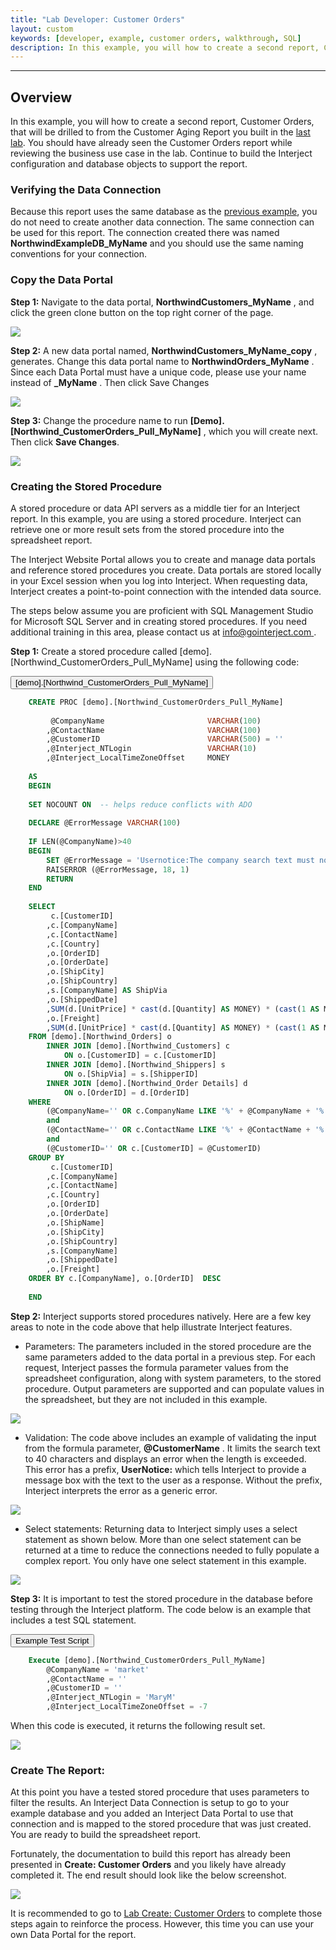 ```yaml
---
title: "Lab Developer: Customer Orders"
layout: custom
keywords: [developer, example, customer orders, walkthrough, SQL]
description: In this example, you will how to create a second report, Customer Orders, that will be drilled to from the Customer Aging Report you built in the last lab. This uses a report range.
---
```

* * *

##  **Overview**


In this example, you will how to create a second report, Customer Orders, that will be drilled to from the Customer Aging Report you built in the [last lab](/wGetStarted/L-Dev-CustomerAging.html). You should have already seen the Customer Orders report while reviewing the business use case in the lab. Continue to build the Interject configuration and database objects to support the report. 


###  Verifying the Data Connection 

Because this report uses the same database as the [previous example](/wGetStarted/L-Dev-CustomerAging.html), you do not need to create another data connection. The same connection can be used for this report. The connection created there was named **NorthwindExampleDB_MyName** and  you should use the same naming conventions for your connection. 

###  Copy the Data Portal 

**Step 1:** Navigate to the data portal, **NorthwindCustomers_MyName** , and click the green clone button on the top right corner of the page. 

![](/images/L-DevCustOrders/01.png)
<br>
  


**Step 2:** A new data portal named, **NorthwindCustomers_MyName_copy** , generates. Change this data portal name to **NorthwindOrders_MyName** . Since each Data Portal must have a unique code, please use your name instead of **_MyName** . Then click Save Changes 

![](/images/L-DevCustOrders/02.png)
<br>
  


**Step 3:** Change the procedure name to run **[Demo].[Northwind_CustomerOrders_Pull_MyName]** , which you will create next. Then click **Save Changes**. 

![](/images/L-DevCustOrders/03.jpg)
<br>

###  Creating the Stored Procedure 

A stored procedure or data API servers as a middle tier for an Interject report. In this example, you are using a stored procedure. Interject can retrieve one or more result sets from the stored procedure into the spreadsheet report. 

The Interject Website Portal allows you to create and manage data portals and reference stored procedures you create. Data portals are stored locally in your Excel session when you log into Interject. When requesting data, Interject creates a point-to-point connection with the intended data source. 

The steps below assume you are proficient with SQL Management Studio for Microsoft SQL Server and in creating stored procedures. If you need additional training in this area, please contact us at [ info@gointerject.com ](mailto:info@gointerject.com) . 

**Step 1:** Create a stored procedure called [demo].[Northwind_CustomerOrders_Pull_MyName] using the following code: 

<button class="collapsible">\[demo\].\[Northwind_CustomerOrders_Pull_MyName\]</button>
<div markdown="1" class="panel">

```sql
    CREATE PROC [demo].[Northwind_CustomerOrders_Pull_MyName]
    
    	 @CompanyName						VARCHAR(100)
    	,@ContactName						VARCHAR(100)
    	,@CustomerID						VARCHAR(500) = ''
    	,@Interject_NTLogin					VARCHAR(10)
    	,@Interject_LocalTimeZoneOffset		MONEY
    
    AS
    BEGIN
    
    SET NOCOUNT ON  -- helps reduce conflicts with ADO
    
    DECLARE @ErrorMessage VARCHAR(100)
    
    IF LEN(@CompanyName)>40
    BEGIN
    	SET @ErrorMessage = 'Usernotice:The company search text must not be more than 40 characters.'
    	RAISERROR (@ErrorMessage, 18, 1)
    	RETURN		
    END
    
    SELECT 
    	 c.[CustomerID]
    	,c.[CompanyName]
    	,c.[ContactName]
    	,c.[Country]
    	,o.[OrderID]
    	,o.[OrderDate]
    	,o.[ShipCity]
    	,o.[ShipCountry]
    	,s.[CompanyName] AS ShipVia
    	,o.[ShippedDate]
    	,SUM(d.[UnitPrice] * cast(d.[Quantity] AS MONEY) * (cast(1 AS MONEY) -d.[Discount])) AS OrderAmount
    	,o.[Freight]
    	,SUM(d.[UnitPrice] * cast(d.[Quantity] AS MONEY) * (cast(1 AS MONEY) -d.[Discount])) + o.[Freight] AS TotalAmount
    FROM [demo].[Northwind_Orders] o
    	INNER JOIN [demo].[Northwind_Customers] c
    		ON o.[CustomerID] = c.[CustomerID]
    	INNER JOIN [demo].[Northwind_Shippers] s
    		ON o.[ShipVia] = s.[ShipperID]
    	INNER JOIN [demo].[Northwind_Order Details] d
    		ON o.[OrderID] = d.[OrderID]
    WHERE 
    	(@CompanyName='' OR c.CompanyName LIKE '%' + @CompanyName + '%')
    	and
    	(@ContactName='' OR c.ContactName LIKE '%' + @ContactName + '%')
    	and
    	(@CustomerID='' OR c.[CustomerID] = @CustomerID)
    GROUP BY
    	 c.[CustomerID]
    	,c.[CompanyName]
    	,c.[ContactName]
    	,c.[Country]
    	,o.[OrderID]
    	,o.[OrderDate]
    	,o.[ShipName]
    	,o.[ShipCity]
    	,o.[ShipCountry]
    	,s.[CompanyName]
    	,o.[ShippedDate]
    	,o.[Freight]
    ORDER BY c.[CompanyName], o.[OrderID]  DESC
    
    END
```

</div>

**Step 2:** Interject supports stored procedures natively. Here are a few key areas to note in the code above that help illustrate Interject features. 

  * Parameters: The parameters included in the stored procedure are the same parameters added to the data portal in a previous step. For each request, Interject passes the formula parameter values from the spreadsheet configuration, along with system parameters, to the stored procedure. Output parameters are supported and can populate values in the spreadsheet, but they are not included in this example. 



![](/images/L-DevCustOrders/04.png)
<br>

  * Validation: The code above includes an example of validating the input from the formula parameter, **@CustomerName** . It limits the search text to 40 characters and displays an error when the length is exceeded. This error has a prefix, **UserNotice:** which tells Interject to provide a message box with the text to the user as a response. Without the prefix, Interject interprets the error as a generic error. 



![](/images/L-DevCustOrders/05.png)
<br>

  * Select statements: Returning data to Interject simply uses a select statement as shown below. More than one select statement can be returned at a time to reduce the connections needed to fully populate a complex report. You only have one select statement in this example. 



![](/images/L-DevCustOrders/06.png)
<br>

**Step 3:** It is important to test the stored procedure in the database before testing through the Interject platform. The code below is an example that includes a test SQL statement. 

<button class="collapsible">Example Test Script</button>
<div markdown="1" class="panel">

```sql 
    Execute [demo].[Northwind_CustomerOrders_Pull_MyName]
    	@CompanyName = 'market'
    	,@ContactName = ''
    	,@CustomerID = ''
    	,@Interject_NTLogin = 'MaryM'
    	,@Interject_LocalTimeZoneOffset = -7
```

</div>
When this code is executed, it returns the following result set. 

![](/images/L-DevCustOrders/07.png)
<br>

 

###  Create The Report: 

At this point you have a tested stored procedure that uses parameters to filter the results. An Interject Data Connection is setup to go to your example database and you added an Interject Data Portal to use that connection and is mapped to the stored procedure that was just created. You are ready to build the spreadsheet report. 

Fortunately, the documentation to build this report has already been presented in **Create: Customer Orders** and you likely have already completed it. The end result should look like the below screenshot. 

![](/images/L-DevCustOrders/08.png)
<br>
  


It is recommended to go to [Lab Create: Customer Orders](/wGetStarted/L-Create-CustomerOrders.html) to complete those steps again to reinforce the process. However, this time you can use your own Data Portal for the report. 

 
